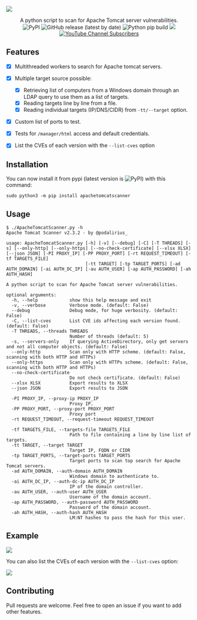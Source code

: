 ![](./.github/banner.png)

<p align="center">
  A python script to scan for Apache Tomcat server vulnerabilities.
  <br>
  <img alt="PyPI" src="https://img.shields.io/pypi/v/apachetomcatscanner">
  <img alt="GitHub release (latest by date)" src="https://img.shields.io/github/v/release/p0dalirius/ApacheTomcatScanner">
  <img alt="Python pip build" src="https://github.com/p0dalirius/ApacheTomcatScanner/actions/workflows/python-pip-build.yml/badge.svg">
  <a href="https://twitter.com/intent/follow?screen_name=podalirius_" title="Follow"><img src="https://img.shields.io/twitter/follow/podalirius_?label=Podalirius&style=social"></a>
  <a href="https://www.youtube.com/c/Podalirius_?sub_confirmation=1" title="Subscribe"><img alt="YouTube Channel Subscribers" src="https://img.shields.io/youtube/channel/subscribers/UCF_x5O7CSfr82AfNVTKOv_A?style=social"></a>
  <br>
</p>

## Features

 - [x] Multithreaded workers to search for Apache tomcat servers.
 - [x] Multiple target source possible:
   - [x] Retrieving list of computers from a Windows domain through an LDAP query to use them as a list of targets.
   - [x] Reading targets line by line from a file.
   - [x] Reading individual targets (IP/DNS/CIDR) from `-tt/--target` option. 
 - [x] Custom list of ports to test.
 - [x] Tests for `/manager/html` access and default credentials.
 - [x] List the CVEs of each version with the `--list-cves` option


## Installation

You can now install it from pypi (latest version is <img alt="PyPI" src="https://img.shields.io/pypi/v/apachetomcatscanner">) with this command:

```
sudo python3 -m pip install apachetomcatscanner
```

## Usage

```
$ ./ApacheTomcatScanner.py -h
Apache Tomcat Scanner v2.3.2 - by @podalirius_

usage: ApacheTomcatScanner.py [-h] [-v] [--debug] [-C] [-T THREADS] [-s] [--only-http] [--only-https] [--no-check-certificate] [--xlsx XLSX] [--json JSON] [-PI PROXY_IP] [-PP PROXY_PORT] [-rt REQUEST_TIMEOUT] [-tf TARGETS_FILE]
                              [-tt TARGET] [-tp TARGET_PORTS] [-ad AUTH_DOMAIN] [-ai AUTH_DC_IP] [-au AUTH_USER] [-ap AUTH_PASSWORD] [-ah AUTH_HASH]

A python script to scan for Apache Tomcat server vulnerabilities.

optional arguments:
  -h, --help            show this help message and exit
  -v, --verbose         Verbose mode. (default: False)
  --debug               Debug mode, for huge verbosity. (default: False)
  -C, --list-cves       List CVE ids affecting each version found. (default: False)
  -T THREADS, --threads THREADS
                        Number of threads (default: 5)
  -s, --servers-only    If querying ActiveDirectory, only get servers and not all computer objects. (default: False)
  --only-http           Scan only with HTTP scheme. (default: False, scanning with both HTTP and HTTPs)
  --only-https          Scan only with HTTPs scheme. (default: False, scanning with both HTTP and HTTPs)
  --no-check-certificate
                        Do not check certificate. (default: False)
  --xlsx XLSX           Export results to XLSX
  --json JSON           Export results to JSON

  -PI PROXY_IP, --proxy-ip PROXY_IP
                        Proxy IP.
  -PP PROXY_PORT, --proxy-port PROXY_PORT
                        Proxy port
  -rt REQUEST_TIMEOUT, --request-timeout REQUEST_TIMEOUT

  -tf TARGETS_FILE, --targets-file TARGETS_FILE
                        Path to file containing a line by line list of targets.
  -tt TARGET, --target TARGET
                        Target IP, FQDN or CIDR
  -tp TARGET_PORTS, --target-ports TARGET_PORTS
                        Target ports to scan top search for Apache Tomcat servers.
  -ad AUTH_DOMAIN, --auth-domain AUTH_DOMAIN
                        Windows domain to authenticate to.
  -ai AUTH_DC_IP, --auth-dc-ip AUTH_DC_IP
                        IP of the domain controller.
  -au AUTH_USER, --auth-user AUTH_USER
                        Username of the domain account.
  -ap AUTH_PASSWORD, --auth-password AUTH_PASSWORD
                        Password of the domain account.
  -ah AUTH_HASH, --auth-hash AUTH_HASH
                        LM:NT hashes to pass the hash for this user.
```

## Example

![](./.github/example.png)

You can also list the CVEs of each version with the `--list-cves` option:

![](./.github/example_list_cves.png)

## Contributing

Pull requests are welcome. Feel free to open an issue if you want to add other features.
